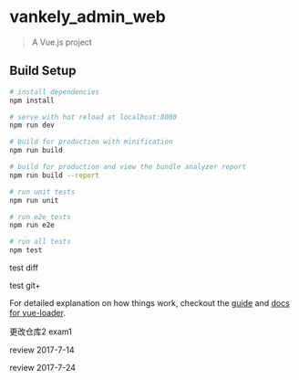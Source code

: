 # vankely_admin_web

> A Vue.js project

## Build Setup

``` bash
# install dependencies
npm install

# serve with hot reload at localhost:8080
npm run dev

# build for production with minification
npm run build

# build for production and view the bundle analyzer report
npm run build --report

# run unit tests
npm run unit

# run e2e tests
npm run e2e

# run all tests
npm test
```

test diff

test git+

For detailed explanation on how things work, checkout the [guide](http://vuejs-templates.github.io/webpack/) and [docs for vue-loader](http://vuejs.github.io/vue-loader).

更改仓库2
exam1

review 2017-7-14

review 2017-7-24
